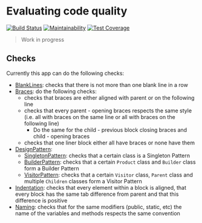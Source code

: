 # Evaluating code quality

[![Build Status](https://travis-ci.org/simhayoz/eval-code-quality.svg?branch=master)](https://travis-ci.org/simhayoz/eval-code-quality)
[![Maintainability](https://api.codeclimate.com/v1/badges/a13efbdaea1fe65d9120/maintainability)](https://codeclimate.com/github/simhayoz/eval-code-quality/maintainability)
[![Test Coverage](https://api.codeclimate.com/v1/badges/a13efbdaea1fe65d9120/test_coverage)](https://codeclimate.com/github/simhayoz/eval-code-quality/test_coverage)
> Work in progress

## Checks
Currently this app can do the following checks:
- [BlankLines](https://github.com/simhayoz/eval-code-quality/wiki/Blank-lines-check): checks that there is not more than one blank line in a row
- [Braces](https://github.com/simhayoz/eval-code-quality/wiki/Braces-check): do the following checks:
  - checks that braces are either aligned with parent or on the following line
  - checks that every parent - opening braces respects the same style (i.e. all with braces on the same line or all with braces on the following line)
    - Do the same for the child - previous block closing braces and child - opening braces
  - checks that one liner block either all have braces or none have them
- [DesignPattern](https://github.com/simhayoz/eval-code-quality/wiki/Design-pattern-check):
  - [SingletonPattern](https://github.com/simhayoz/eval-code-quality/wiki/Singleton-pattern-check): checks that a certain class is a Singleton Pattern
  - [BuilderPattern](https://github.com/simhayoz/eval-code-quality/wiki/Builder-pattern-check): checks that a certain `Product` class and `Builder` class form a Builder Pattern
  - [VisitorPattern](https://github.com/simhayoz/eval-code-quality/wiki/Visitor-pattern-check): checks that a certain `Visitor` class, `Parent` class and multiple `Children` classes form a Visitor Pattern
- [Indentation](https://github.com/simhayoz/eval-code-quality/wiki/Indentation-check): checks that every element within a block is aligned, that every block has the same tab difference from parent and that this difference is positive
- [Naming](https://github.com/simhayoz/eval-code-quality/wiki/Naming-check): checks that for the same modifiers (public, static, etc) the name of the variables and methods respects the same convention
